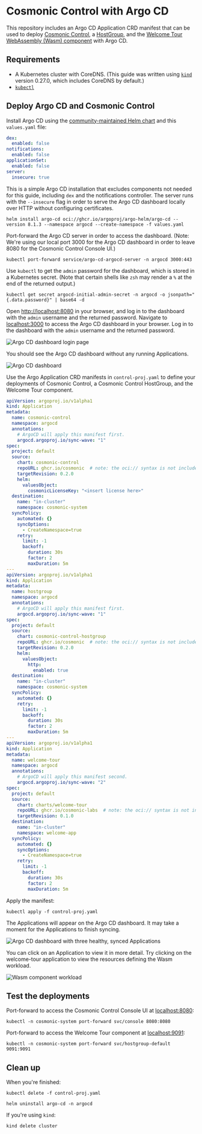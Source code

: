 # Cosmonic Control with Argo CD

This repository includes an Argo CD Application CRD manifest that can be used to deploy [Cosmonic Control](https://cosmonic.com/docs/install-cosmonic-control), a [HostGroup](https://cosmonic.com/docs/custom-resources/#hostgroup), and the [Welcome Tour WebAssembly (Wasm) component](https://github.com/cosmonic-labs/control-demos/tree/main/welcome-tour) with Argo CD.

## Requirements

* A Kubernetes cluster with CoreDNS. (This guide was written using [`kind`](https://kind.sigs.k8s.io/) version 0.27.0, which includes CoreDNS by default.)
* [`kubectl`](https://kubernetes.io/releases/download/)

## Deploy Argo CD and Cosmonic Control

Install Argo CD using the [community-maintained Helm chart](https://argoproj.github.io/argo-helm/) and this `values.yaml` file:

```yaml
dex:
  enabled: false
notifications:
  enabled: false
applicationSet:
  enabled: false
server:
  insecure: true
```

This is a simple Argo CD installation that excludes components not needed for this guide, including `dex` and the notifications controller. The server runs with the `--insecure` flag in order to serve the Argo CD dashboard locally over HTTP without configuring certificates.

```shell
helm install argo-cd oci://ghcr.io/argoproj/argo-helm/argo-cd --version 8.1.3 --namespace argocd --create-namespace -f values.yaml
```

Port-forward the Argo CD server in order to access the dashboard. (Note: We're using our local port 3000 for the Argo CD dashboard in order to leave 8080 for the Cosmonic Control Console UI.)

```shell
kubectl port-forward service/argo-cd-argocd-server -n argocd 3000:443
```

Use `kubectl` to get the `admin` password for the dashboard, which is stored in a Kubernetes secret. (Note that certain shells like `zsh` may render a `%` at the end of the returned output.)

```shell
kubectl get secret argocd-initial-admin-secret -n argocd -o jsonpath="{.data.password}" | base64 -d
```

Open [http://localhost:8080](http://localhost:8080) in your browser, and log in to the dashboard with the `admin` username and the returned password.
Navigate to [localhost:3000](localhost:3000) to access the Argo CD dashboard in your browser. Log in to the dashboard with the `admin` username and the returned password.

![Argo CD dashboard login page](./img/argo-login.webp)

You should see the Argo CD dashboard without any running Applications.

![Argo CD dashboard](./img/argo-dashboard.webp)

Use the Argo Application CRD manifests in `control-proj.yaml` to define your deployments of Cosmonic Control, a Cosmonic Control HostGroup, and the Welcome Tour component.

```yaml
apiVersion: argoproj.io/v1alpha1
kind: Application
metadata:
  name: cosmonic-control
  namespace: argocd
  annotations:
    # ArgoCD will apply this manifest first.
    argocd.argoproj.io/sync-wave: "1"
spec:
  project: default
  source:
    chart: cosmonic-control
    repoURL: ghcr.io/cosmonic  # note: the oci:// syntax is not included.
    targetRevision: 0.2.0
    helm:
      valuesObject: 
        cosmonicLicenseKey: "<insert license here>"
  destination:
    name: "in-cluster"
    namespace: cosmonic-system
  syncPolicy:
    automated: {}
    syncOptions:
      - CreateNamespace=true
    retry:
      limit: -1
      backoff:
        duration: 30s
        factor: 2
        maxDuration: 5m
---
apiVersion: argoproj.io/v1alpha1
kind: Application
metadata:
  name: hostgroup
  namespace: argocd
  annotations:
    # ArgoCD will apply this manifest first.
    argocd.argoproj.io/sync-wave: "1"
spec:
  project: default
  source:
    chart: cosmonic-control-hostgroup
    repoURL: ghcr.io/cosmonic  # note: the oci:// syntax is not included.
    targetRevision: 0.2.0
    helm:
      valuesObject: 
        http:
          enabled: true
  destination:
    name: "in-cluster"
    namespace: cosmonic-system
  syncPolicy:
    automated: {}
    retry:
      limit: -1
      backoff:
        duration: 30s
        factor: 2
        maxDuration: 5m
---
apiVersion: argoproj.io/v1alpha1
kind: Application
metadata:
  name: welcome-tour
  namespace: argocd
  annotations:
    # ArgoCD will apply this manifest second.
    argocd.argoproj.io/sync-wave: "2"
spec:
  project: default
  source:
    chart: charts/welcome-tour
    repoURL: ghcr.io/cosmonic-labs  # note: the oci:// syntax is not included.
    targetRevision: 0.1.0
  destination:
    name: "in-cluster"
    namespace: welcome-app
  syncPolicy:
    automated: {}
    syncOptions:
      - CreateNamespace=true
    retry:
      limit: -1
      backoff:
        duration: 30s
        factor: 2
        maxDuration: 5m
```

Apply the manifest:

```shell
kubectl apply -f control-proj.yaml
```

The Applications will appear on the Argo CD dashboard. It may take a moment for the Applications to finish syncing.

![Argo CD dashboard with three healthy, synced Applications](./img/healthy-apps.webp)

You can click on an Application to view it in more detail. Try clicking on the welcome-tour application to view the resources defining the Wasm workload.

![Wasm component workload](./img/argo-component.webp)

## Test the deployments

Port-forward to access the Cosmonic Control Console UI at [localhost:8080](localhost:8080):

```shell
kubectl -n cosmonic-system port-forward svc/console 8080:8080
```

Port-forward to access the Welcome Tour component at [localhost:9091](localhost:9091):

```shell
kubectl -n cosmonic-system port-forward svc/hostgroup-default 9091:9091
```

## Clean up

When you're finished:

```shell
kubectl delete -f control-proj.yaml
```

```shell
helm uninstall argo-cd -n argocd
```

If you're using `kind`:

```shell
kind delete cluster
```
